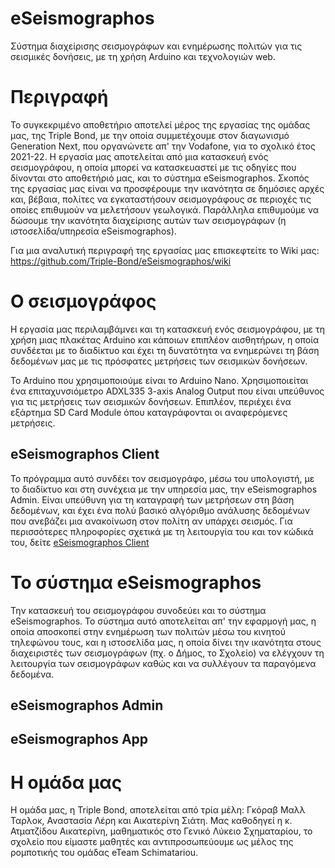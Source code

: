 # eSeismographos
Σύστημα διαχείρισης σεισμογράφων και ενημέρωσης πολιτών για τις σεισμικές δονήσεις, με τη χρήση Arduino και τεχνολογιών web.

# Περιγραφή
Το συγκεκριμένο αποθετήριο αποτελεί μέρος της εργασίας της ομάδας μας, της Triple Bond, με την οποία συμμετέχουμε στον διαγωνισμό Generation Next, που οργανώνετε απ' την Vodafone, για το σχολικό έτος 2021-22. Η εργασία μας αποτελείται από μια κατασκευή ενός σεισμογράφου, η οποία μπορεί να κατασκευαστεί με τις οδηγίες που δίνονται στο αποθετήριό μας, και το σύστημα eSeismographos. Σκοπός της εργασίας μας είναι να προσφέρουμε την ικανότητα σε δημόσιες αρχές και, βέβαια, πολίτες να εγκαταστήσουν σεισμογράφους σε περιοχές τις οποίες επιθυμούν να μελετήσουν γεωλογικά. Παράλληλα επιθυμούμε να δώσουμε την ικανότητα διαχείρισης αυτών των σεισμογράφων (η ιστοσελίδα/υπηρεσία eSeismographos).

Για μια αναλυτική περιγραφή της εργασίας μας επισκεφτείτε το Wiki μας: https://github.com/Triple-Bond/eSeismographos/wiki

# Ο σεισμογράφος
Η εργασία μας περιλαμβάμνει και τη κατασκευή ενός σεισμογράφου, με τη χρήση μιας πλακέτας Arduino και κάποιων επιπλέον αισθητήρων, η οποία συνδέεται με το διαδίκτυο και έχει τη δυνατότητα να ενημερώνει τη βάση δεδομένων μας με τις πρόσφατες μετρήσεις των σεισμικών δονήσεων. 

Το Arduino που χρησιμοποιούμε είναι το Arduino Nano. Χρησιμοποιείται ένα επιταχυνσιόμετρο ADXL335 3-axis Analog Output που είναι υπεύθυνος για τις μετρήσεις των σεισμικών δονήσεων. Επιπλέον, περιέχει ένα εξάρτημα SD Card Module όπου καταγράφονται οι αναφερόμενες μετρήσεις.

## eSeismographos Client
Το πρόγραμμα αυτό συνδέει τον σεισμογράφο, μέσω του υπολογιστή, με το διαδίκτυο και στη συνέχεια με την υπηρεσία μας, την eSeismographos Admin. Είναι υπεύθυνη για τη καταγραφή των μετρήσεων στη βάση δεδομένων, και έχει ένα πολύ βασικό αλγόριθμο ανάλυσης δεδομένων που ανεβάζει μια ανακοίνωση στον πολίτη αν υπάρχει σεισμός. Για περισσότερες πληροφορίες σχετικά με τη λειτουργία του και τον κώδικά του, δείτε [eSeismographos Client](https://github.com/Triple-Bond/eSeismographos/tree/main/eSeismographos%20Client)

# Το σύστημα eSeismographos
Την κατασκευή του σεισμογράφου συνοδεύει και το σύστημα eSeismographos. Το σύστημα αυτό αποτελείται απ' την εφαρμογή μας, η οποία αποσκοπεί στην ενημέρωση των πολιτών μέσω του κινητού τηλεφώνου τους, και η ιστοσελίδα μας, η οποία δίνει την ικανότητα στους διαχειριστές των σεισμογράφων (πχ. ο Δήμος, το Σχολείο) να ελέγχουν τη λειτουργία των σεισμογράφων καθώς και να συλλέγουν τα παραγόμενα δεδομένα.

## eSeismographos Admin

## eSeismographos App

# Η ομάδα μας
Η ομάδα μας, η Triple Bond, αποτελείται από τρία μέλη: Γκόραβ Μαλλ Ταρλοκ, Αναστασία Λέρη και Αικατερίνη Σιάτη. Μας καθοδηγεί η κ. Ατματζίδου Αικατερίνη, μαθηματικός στο Γενικό Λύκειο Σχηματαρίου, το σχολείο που είμαστε μαθητές και αντιπροσωπεύουμε ως μέλος της ρομποτικής του ομάδας eTeam Schimatariou.
